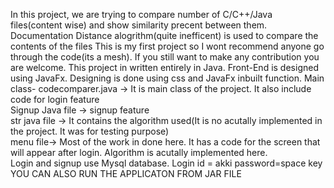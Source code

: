 In this project, we are trying to compare number of C/C++/Java files(content wise) and show similarity precent between them. Documentation Distance alogrithm(quite inefficent) is used to compare the contents of the files
This is my first project so I wont recommend anyone go through the code(its a mesh). If you still want to make any contribution you are welcome.
This project in written entirely in Java. Front-End is designed using JavaFx. Designing is done using css and JavaFx inbuilt function.
Main class- codecomparer.java -> It is main class of the project. It also include code for login feature
</br>
Signup Java file -> signup feature
</br>
str java file -> It contains the algorithm used(It is no acutally implemented in the project. It was for testing purpose)
</br>
menu file-> Most of the work in done here. It has a code for the screen that will appear after login. Algorithm is acutally implemented here.
</br>
Login and signup use Mysql database.
Login id = akki
password=space key
YOU CAN ALSO RUN THE APPLICATON FROM JAR FILE
